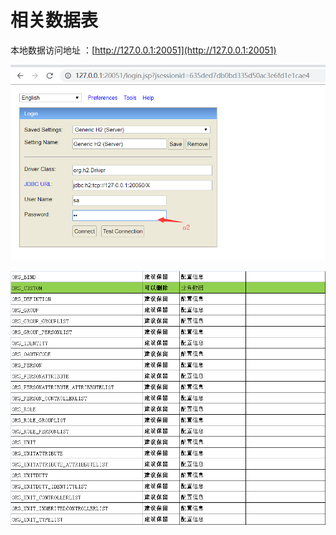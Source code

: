 # 相关数据表

本地数据访问地址 ：[http://127.0.0.1:20051](http://127.0.0.1:20051)

![](../.gitbook/assets/image%20%2867%29.png)

![](../.gitbook/assets/image%20%2841%29.png)

